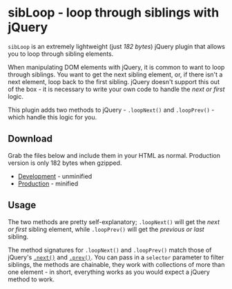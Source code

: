 # sibLoop - loop through siblings with jQuery

`sibLoop` is an extremely lightweight (just *182 bytes*) jQuery plugin that allows you to loop through sibling elements. 

When manipulating DOM elements with jQuery, it is common to want to loop through siblings. You want to get the next sibling element, or, if there isn't a next element, loop back to the first sibling. jQuery doesn't support this out of the box - it is necessary to write your own code to handle the *next or first* logic.

This plugin adds two methods to jQuery - `.loopNext()` and `.loopPrev()` - which handle this logic for you.

## Download

Grab the files below and include them in your HTML as normal. Production version is only 182 bytes when gzipped. 

* [Development](https://github.com/pdmulvey/sibLoop/raw/master/src/jquery.sibloop.js) - unminified
* [Production](https://github.com/pdmulvey/sibLoop/raw/master/src/jquery.sibloop.min.js) - minified

## Usage

The two methods are pretty self-explanatory; `.loopNext()` will get the *next or first* sibling element, while `.loopPrev()` will get the *previous or last* sibling. 

The method signatures for `.loopNext()` and `.loopPrev()` match those of jQuery's [`.next()`](http://api.jquery.com/next/) and [`.prev()`](http://api.jquery.com/prev/). You can pass in a `selector` parameter to filter siblings, the methods are chainable, they work with collections of more than one element - in short, everything works as you would expect a jQuery method to work. 